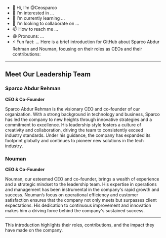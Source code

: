 - 👋 Hi, I’m @Ceosparco
- 👀 I’m interested in ...
- 🌱 I’m currently learning ...
- 💞️ I’m looking to collaborate on ...
- 📫 How to reach me ...
- 😄 Pronouns: ...
- ⚡ Fun fact: ...
Here is a brief introduction for GitHub about Sparco Abdur Rehman and Nouman, focusing on their roles as CEOs and their contributions:

---

## Meet Our Leadership Team

### Sparco Abdur Rehman
**CEO & Co-Founder**

Sparco Abdur Rehman is the visionary CEO and co-founder of our organization. With a strong background in technology and business, Sparco has led the company to new heights through innovative strategies and a commitment to excellence. His leadership style fosters a culture of creativity and collaboration, driving the team to consistently exceed industry standards. Under his guidance, the company has expanded its footprint globally and continues to pioneer new solutions in the tech industry.

### Nouman
**CEO & Co-Founder**

Nouman, our esteemed CEO and co-founder, brings a wealth of experience and a strategic mindset to the leadership team. His expertise in operations and management has been instrumental in the company's rapid growth and success. Nouman’s focus on operational efficiency and customer satisfaction ensures that the company not only meets but surpasses client expectations. His dedication to continuous improvement and innovation makes him a driving force behind the company's sustained success.

---

This introduction highlights their roles, contributions, and the impact they have made on the company.
<!---
Ceosparco/Ceosparco is a ✨ special ✨ repository because its `README.md` (this file) appears on your GitHub profile.
You can click the Preview link to take a look at your changes.
--->
